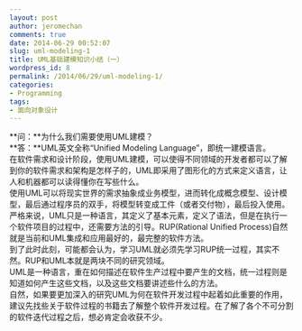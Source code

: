 ```yaml
---
layout: post
author: jeromechan
comments: true
date: 2014-06-29 00:52:07
slug: uml-modeling-1
title: UML基础建模知识小结（一）
wordpress_id: 8
permalink: /2014/06/29/uml-modeling-1/
categories:
- Programming
tags:
- 面向对象设计
---
```


**问：**为什么我们需要使用UML建模？       
**答：**UML英文全称“Unified Modeling Language”，即统一建模语言。       
在软件需求和设计阶段，使用UML建模，可以使得不同领域的开发者都可以了解到你的软件需求和架构是怎样子的，UML即采用了图形化的方式来定义语言，让人和机器都可以读得懂你在写些什么。       
使用UML可以将现实世界的需求抽象成业务模型，进而转化成概念模型、设计模型，最后通过程序员的双手，将模型转变成工件（或者交付物），最后投入使用。       
严格来说，UML只是一种语言，其定义了基本元素，定义了语法，但是在执行一个软件项目的过程中，还需要方法的引导。RUP(Rational Unified Process)自然就是当前和UML集成和应用最好的，最完整的软件方法。       
到了此时此刻，可能都会认为，学习UML就必须先学习RUP统一过程，其实不然。RUP和UML本就是两块不同的研究领域。       
UML是一种语言，重在如何描述在软件生产过程中要产生的文档，统一过程则是知道如何产生这些文档，以及这些文档要讲述些什么的方法。       
自然，如果要更加深入的研究UML为何在软件开发过程中起着如此重要的作用，建议先找些关于软件过程的书籍去了解整个软件开发过程。在了解了各个不可分割的软件迭代过程之后，想必肯定会收获不少。 
